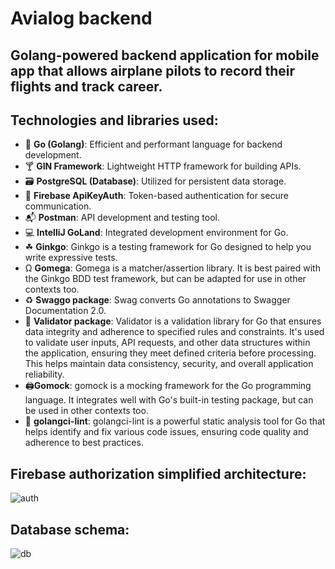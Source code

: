 # Avialog backend

## Golang-powered backend application for mobile app that allows airplane pilots to record their flights and track career.

## Technologies and libraries used:

- 🐹 **Go (Golang)**: Efficient and performant language for backend development.
- 🍸 **GIN Framework**: Lightweight HTTP framework for building APIs.
- 🗃️ **PostgreSQL (Database)**: Utilized for persistent data storage.
- 🔐 **Firebase ApiKeyAuth**: Token-based authentication for secure communication.
- 📬 **Postman**: API development and testing tool.
- 💻 **IntelliJ GoLand**: Integrated development environment for Go.
-  ☘ **Ginkgo**: Ginkgo is a testing framework for Go designed to help you write expressive tests.
- Ω   **Gomega**: Gomega is a matcher/assertion library. It is best paired with the Ginkgo BDD test framework, but can be adapted for use in other contexts too.
- ♻  **Swaggo package**: Swag converts Go annotations to Swagger Documentation 2.0.  
- 🔑 **Validator package**: Validator is a validation library for Go that ensures data integrity and adherence to specified rules and constraints. It's used to validate user inputs, API requests, and other data structures within the application, ensuring they meet defined criteria before processing. This helps maintain data consistency, security, and overall application reliability.
-  🖨**Gomock**: gomock is a mocking framework for the Go programming language. It integrates well with Go's built-in testing package, but can be used in other contexts too.
- 🎫 **golangci-lint**:  golangci-lint is a powerful static analysis tool for Go that helps identify and fix various code issues, ensuring code quality and adherence to best practices.

## Firebase authorization simplified architecture:
![auth](https://github.com/avialog/backend/assets/7630626/e522040a-cecb-4f65-8c2e-346214e2a561)


## Database schema:

![db](https://github.com/avialog/backend/assets/7630626/9919821f-b24c-4215-b7f4-719b0ca96ace)
